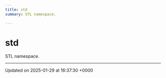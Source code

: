 ```yaml
---
title: std
summary: STL namespace. 

---
```


# std

STL namespace. 






-------------------------------

Updated on 2025-01-29 at 16:37:30 +0000